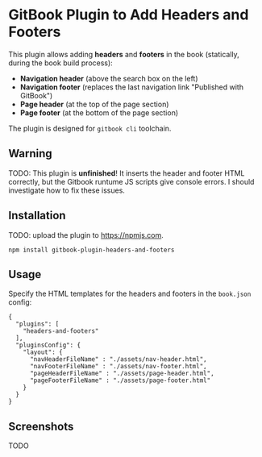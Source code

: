 # GitBook Plugin to Add Headers and Footers

This plugin allows adding **headers** and **footers** in the book (statically, during the book build process):
 - **Navigation header** (above the search box on the left)
 - **Navigation footer** (replaces the last navigation link "Published with GitBook")
 - **Page header** (at the top of the page section)
 - **Page footer** (at the bottom of the page section)

The plugin is designed for `gitbook cli` toolchain. 

## Warning 
TODO: This plugin is **unfinished**! It inserts the header and footer HTML correctly, but the Gitbook runtume JS scripts give console errors. I should investigate how to fix these issues.

## Installation

TODO: upload the plugin to https://npmjs.com.

```
npm install gitbook-plugin-headers-and-footers
```

## Usage

Specify the HTML templates for the headers and footers in the `book.json` config:

```
{
  "plugins": [
    "headers-and-footers"
  ],
  "pluginsConfig": {
    "layout": {
	  "navHeaderFileName" : "./assets/nav-header.html",
	  "navFooterFileName" : "./assets/nav-footer.html",
	  "pageHeaderFileName" : "./assets/page-header.html",
	  "pageFooterFileName" : "./assets/page-footer.html"
    }
  }
}
```

## Screenshots

TODO
